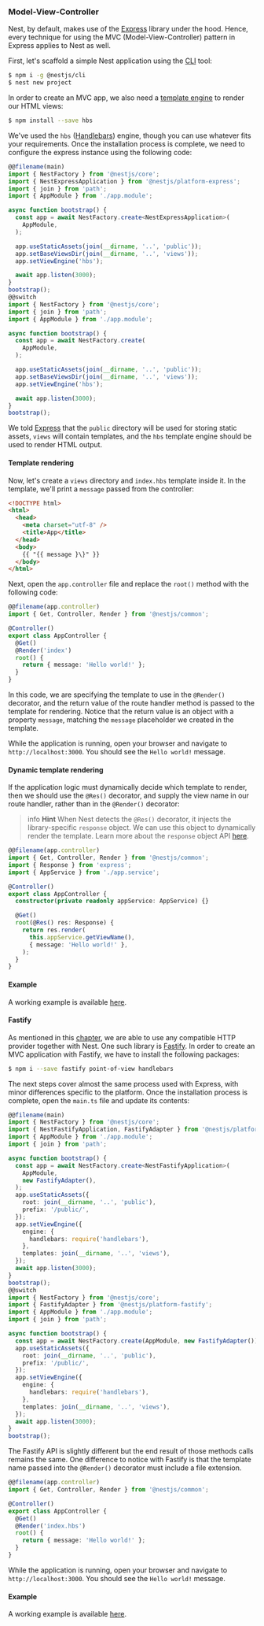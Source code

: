 ### Model-View-Controller

Nest, by default, makes use of the [Express](https://github.com/expressjs/express) library under the hood. Hence, every technique for using the MVC (Model-View-Controller) pattern in Express applies to Nest as well.

First, let's scaffold a simple Nest application using the [CLI](https://github.com/nestjs/nest-cli) tool:

```bash
$ npm i -g @nestjs/cli
$ nest new project
```

In order to create an MVC app, we also need a [template engine](http://expressjs.com/en/guide/using-template-engines.html) to render our HTML views:

```bash
$ npm install --save hbs
```

We've used the `hbs` ([Handlebars](https://github.com/pillarjs/hbs#readme)) engine, though you can use whatever fits your requirements. Once the installation process is complete, we need to configure the express instance using the following code:

```typescript
@@filename(main)
import { NestFactory } from '@nestjs/core';
import { NestExpressApplication } from '@nestjs/platform-express';
import { join } from 'path';
import { AppModule } from './app.module';

async function bootstrap() {
  const app = await NestFactory.create<NestExpressApplication>(
    AppModule,
  );

  app.useStaticAssets(join(__dirname, '..', 'public'));
  app.setBaseViewsDir(join(__dirname, '..', 'views'));
  app.setViewEngine('hbs');

  await app.listen(3000);
}
bootstrap();
@@switch
import { NestFactory } from '@nestjs/core';
import { join } from 'path';
import { AppModule } from './app.module';

async function bootstrap() {
  const app = await NestFactory.create(
    AppModule,
  );

  app.useStaticAssets(join(__dirname, '..', 'public'));
  app.setBaseViewsDir(join(__dirname, '..', 'views'));
  app.setViewEngine('hbs');

  await app.listen(3000);
}
bootstrap();
```

We told [Express](https://github.com/expressjs/express) that the `public` directory will be used for storing static assets, `views` will contain templates, and the `hbs` template engine should be used to render HTML output.

#### Template rendering

Now, let's create a `views` directory and `index.hbs` template inside it. In the template, we'll print a `message` passed from the controller:

```html
<!DOCTYPE html>
<html>
  <head>
    <meta charset="utf-8" />
    <title>App</title>
  </head>
  <body>
    {{ "{{ message }\}" }}
  </body>
</html>
```

Next, open the `app.controller` file and replace the `root()` method with the following code:

```typescript
@@filename(app.controller)
import { Get, Controller, Render } from '@nestjs/common';

@Controller()
export class AppController {
  @Get()
  @Render('index')
  root() {
    return { message: 'Hello world!' };
  }
}
```

In this code, we are specifying the template to use in the `@Render()` decorator, and the return value of the route handler method is passed to the template for rendering. Notice that the return value is an object with a property `message`, matching the `message` placeholder we created in the template.

While the application is running, open your browser and navigate to `http://localhost:3000`. You should see the `Hello world!` message.

#### Dynamic template rendering

If the application logic must dynamically decide which template to render, then we should use the `@Res()` decorator, and supply the view name in our route handler, rather than in the `@Render()` decorator:

> info **Hint** When Nest detects the `@Res()` decorator, it injects the library-specific `response` object. We can use this object to dynamically render the template. Learn more about the `response` object API [here](http://expressjs.com/en/api.html).

```typescript
@@filename(app.controller)
import { Get, Controller, Render } from '@nestjs/common';
import { Response } from 'express';
import { AppService } from './app.service';

@Controller()
export class AppController {
  constructor(private readonly appService: AppService) {}

  @Get()
  root(@Res() res: Response) {
    return res.render(
      this.appService.getViewName(),
      { message: 'Hello world!' },
    );
  }
}
```

#### Example

A working example is available [here](https://github.com/nestjs/nest/tree/master/sample/15-mvc).

#### Fastify

As mentioned in this [chapter](/techniques/http-performance), we are able to use any compatible HTTP provider together with Nest. One such library is [Fastify](https://github.com/fastify/fastify). In order to create an MVC application with Fastify, we have to install the following packages:

```bash
$ npm i --save fastify point-of-view handlebars
```

The next steps cover almost the same process used with Express, with minor differences specific to the platform. Once the installation process is complete, open the `main.ts` file and update its contents:

```typescript
@@filename(main)
import { NestFactory } from '@nestjs/core';
import { NestFastifyApplication, FastifyAdapter } from '@nestjs/platform-fastify';
import { AppModule } from './app.module';
import { join } from 'path';

async function bootstrap() {
  const app = await NestFactory.create<NestFastifyApplication>(
    AppModule,
    new FastifyAdapter(),
  );
  app.useStaticAssets({
    root: join(__dirname, '..', 'public'),
    prefix: '/public/',
  });
  app.setViewEngine({
    engine: {
      handlebars: require('handlebars'),
    },
    templates: join(__dirname, '..', 'views'),
  });
  await app.listen(3000);
}
bootstrap();
@@switch
import { NestFactory } from '@nestjs/core';
import { FastifyAdapter } from '@nestjs/platform-fastify';
import { AppModule } from './app.module';
import { join } from 'path';

async function bootstrap() {
  const app = await NestFactory.create(AppModule, new FastifyAdapter());
  app.useStaticAssets({
    root: join(__dirname, '..', 'public'),
    prefix: '/public/',
  });
  app.setViewEngine({
    engine: {
      handlebars: require('handlebars'),
    },
    templates: join(__dirname, '..', 'views'),
  });
  await app.listen(3000);
}
bootstrap();
```

The Fastify API is slightly different but the end result of those methods calls remains the same. One difference to notice with Fastify is that the template name passed into the `@Render()` decorator must include a file extension.

```typescript
@@filename(app.controller)
import { Get, Controller, Render } from '@nestjs/common';

@Controller()
export class AppController {
  @Get()
  @Render('index.hbs')
  root() {
    return { message: 'Hello world!' };
  }
}
```

While the application is running, open your browser and navigate to `http://localhost:3000`. You should see the `Hello world!` message.

#### Example

A working example is available [here](https://github.com/nestjs/nest/tree/master/sample/17-mvc-fastify).
